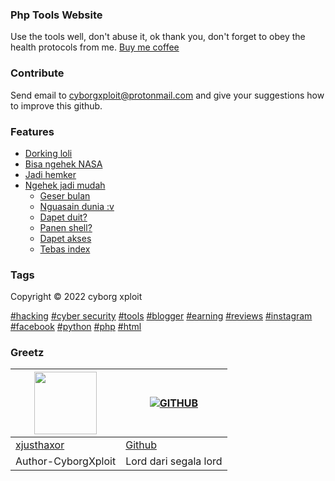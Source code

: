 ### Php Tools Website

Use the tools well, don't abuse it, ok thank you, don't forget to obey the health protocols from me. <a href="https://www.buymeacoffee.com/covidpoc80v">Buy me coffee</a>

### Contribute
Send email to <a href="https://cyborgxploit@protonmail.com">cyborgxploit@protonmail.com</a> and give your suggestions how to improve this github.

### Features
- [Dorking loli](#wibu)
- [Bisa ngehek NASA](#serepet)
- [Jadi hemker](#serepet)
- [Ngehek jadi mudah](#serepet)
  - [Geser bulan](#serepet)
  - [Nguasain dunia :v](#serepet)
  - [Dapet duit?](#berhasil)
  - [Panen shell?](#berhasil)
  - [Dapet akses](#berhasil)
  - [Tebas index](#berhasil)

### Tags
Copyright &copy; 2022 cyborg xploit

<a href="https://github.com/xjusthaxor/">#hacking</a>
<a href="https://github.com/xjusthaxor/">#cyber security</a>
<a href="https://github.com/xjusthaxor/">#tools</a>
<a href="https://privacy1337.blogspot.com/">#blogger</a>
<a href="https://github.com/xjusthaxor/">#earning</a>
<a href="https://github.com/xjusthaxor/">#reviews</a>
<a href="https://instagram.com/">#instagram</a>
<a href="https://facebook.com/">#facebook</a>
<a href="https://github.com/xjusthaxor/">#python</a>
<a href="https://github.com/xjusthaxor/">#php</a>
<a href="https://github.com/xjusthaxor/">#html</a>

### Greetz
<a href="https://github.com/xjusthaxor"><img src="https://avatars.githubusercontent.com/u/98892565?s=96&v=4?size=100" width="100" height="100"></a> | [![GITHUB](https://encrypted-tbn0.gstatic.com/images?q=tbn:ANd9GcStJ661_VwO4iG6mzSlGKrrM3SD7L8iPCl7Zg&usqp=CAU?size=100)](https://github.com/) 
---|---
[xjusthaxor](https://github.com/xjusthaxor)  | [Github](https://github.com/) | [+18](http://xnxx.com)
Author-CyborgXploit  | Lord dari segala lord |
